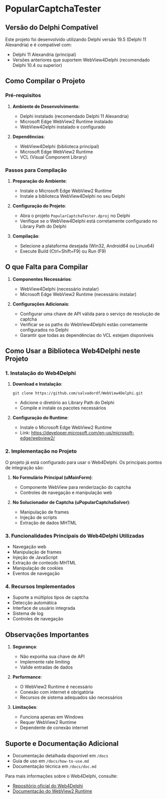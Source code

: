 # PopularCaptchaTester

## Versão do Delphi Compatível
Este projeto foi desenvolvido utilizando Delphi versão 19.5 (Delphi 11 Alexandria) e é compatível com:
- Delphi 11 Alexandria (principal)
- Versões anteriores que suportem WebView4Delphi (recomendado Delphi 10.4 ou superior)

## Como Compilar o Projeto

### Pré-requisitos
1. **Ambiente de Desenvolvimento**:
   - Delphi instalado (recomendado Delphi 11 Alexandria)
   - Microsoft Edge WebView2 Runtime instalado
   - WebView4Delphi instalado e configurado

2. **Dependências**:
   - WebView4Delphi (biblioteca principal)
   - Microsoft Edge WebView2 Runtime
   - VCL (Visual Component Library)

### Passos para Compilação

1. **Preparação do Ambiente**:
   - Instale o Microsoft Edge WebView2 Runtime
   - Instale a biblioteca WebView4Delphi no seu Delphi

2. **Configuração do Projeto**:
   - Abra o projeto `PopularCaptchaTester.dproj` no Delphi
   - Verifique se o WebView4Delphi está corretamente configurado no Library Path do Delphi

3. **Compilação**:
   - Selecione a plataforma desejada (Win32, Android64 ou Linux64)
   - Execute Build (Ctrl+Shift+F9) ou Run (F9)

## O que Falta para Compilar

1. **Componentes Necessários**:
   - WebView4Delphi (necessário instalar)
   - Microsoft Edge WebView2 Runtime (necessário instalar)

2. **Configurações Adicionais**:
   - Configurar uma chave de API válida para o serviço de resolução de captcha
   - Verificar se os paths do WebView4Delphi estão corretamente configurados no Delphi
   - Garantir que todas as dependências do VCL estejam disponíveis

## Como Usar a Biblioteca Web4Delphi neste Projeto

### 1. Instalação do Web4Delphi

1. **Download e Instalação**:
   ```
   git clone https://github.com/salvadordf/WebView4Delphi.git
   ```
   - Adicione o diretório ao Library Path do Delphi
   - Compile e instale os pacotes necessários

2. **Configuração do Runtime**:
   - Instale o Microsoft Edge WebView2 Runtime
   - Link: https://developer.microsoft.com/en-us/microsoft-edge/webview2/

### 2. Implementação no Projeto

O projeto já está configurado para usar o Web4Delphi. Os principais pontos de integração são:

1. **No Formulário Principal (uMainForm)**:
   - Componente WebView para renderização do captcha
   - Controles de navegação e manipulação web

2. **No Solucionador de Captcha (uPopularCaptchaSolver)**:
   - Manipulação de frames
   - Injeção de scripts
   - Extração de dados MHTML

### 3. Funcionalidades Principais do Web4Delphi Utilizadas

- Navegação web
- Manipulação de frames
- Injeção de JavaScript
- Extração de conteúdo MHTML
- Manipulação de cookies
- Eventos de navegação

### 4. Recursos Implementados

- Suporte a múltiplos tipos de captcha
- Detecção automática
- Interface de usuário integrada
- Sistema de log
- Controles de navegação

## Observações Importantes

1. **Segurança**:
   - Não exponha sua chave de API
   - Implemente rate limiting
   - Valide entradas de dados

2. **Performance**:
   - O WebView2 Runtime é necessário
   - Conexão com internet é obrigatória
   - Recursos de sistema adequados são necessários

3. **Limitações**:
   - Funciona apenas em Windows
   - Requer WebView2 Runtime
   - Dependente de conexão internet

## Suporte e Documentação Adicional

- Documentação detalhada disponível em `/docs`
- Guia de uso em `/docs/how-to-use.md`
- Documentação técnica em `/docs/doc.md`

Para mais informações sobre o Web4Delphi, consulte:
- [Repositório oficial do Web4Delphi](https://github.com/salvadordf/WebView4Delphi)
- [Documentação do WebView2 Runtime](https://learn.microsoft.com/en-us/microsoft-edge/webview2/)